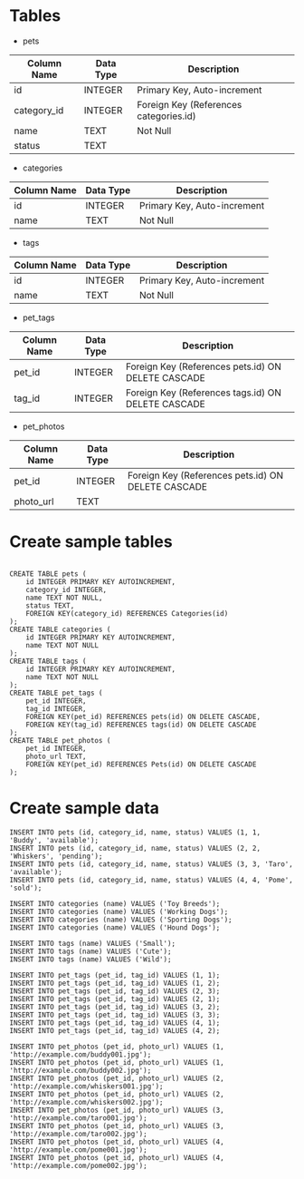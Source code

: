 # Tables
 - pets

| Column Name | Data Type | Description                               |
|-------------|-----------|-------------------------------------------|
| id          | INTEGER   | Primary Key, Auto-increment               |
| category_id | INTEGER   | Foreign Key (References categories.id)    |
| name        | TEXT      | Not Null                                  |
| status      | TEXT      |                                           |

- categories

| Column Name | Data Type | Description                               |
|-------------|-----------|-------------------------------------------|
| id          | INTEGER   | Primary Key, Auto-increment               |
| name        | TEXT      | Not Null                                  |

 - tags

| Column Name | Data Type | Description                               |
|-------------|-----------|-------------------------------------------|
| id          | INTEGER   | Primary Key, Auto-increment               |
| name        | TEXT      | Not Null                                  |

 - pet_tags

| Column Name | Data Type | Description                                        |
|-------------|-----------|----------------------------------------------------|
| pet_id      | INTEGER   | Foreign Key (References pets.id) ON DELETE CASCADE |
| tag_id      | INTEGER   | Foreign Key (References tags.id) ON DELETE CASCADE |

 - pet_photos

| Column Name | Data Type | Description                                         |
|-------------|-----------|-----------------------------------------------------|
| pet_id      | INTEGER   | Foreign Key (References pets.id)  ON DELETE CASCADE |
| photo_url   | TEXT      |                                                     |


# Create sample tables
```

CREATE TABLE pets (
    id INTEGER PRIMARY KEY AUTOINCREMENT,
    category_id INTEGER,
    name TEXT NOT NULL,
    status TEXT,
    FOREIGN KEY(category_id) REFERENCES Categories(id)
);
CREATE TABLE categories (
    id INTEGER PRIMARY KEY AUTOINCREMENT,
    name TEXT NOT NULL
);
CREATE TABLE tags (
    id INTEGER PRIMARY KEY AUTOINCREMENT,
    name TEXT NOT NULL
);
CREATE TABLE pet_tags (
    pet_id INTEGER,
    tag_id INTEGER,
    FOREIGN KEY(pet_id) REFERENCES pets(id) ON DELETE CASCADE,
    FOREIGN KEY(tag_id) REFERENCES tags(id) ON DELETE CASCADE
);
CREATE TABLE pet_photos (
    pet_id INTEGER,
    photo_url TEXT,
    FOREIGN KEY(pet_id) REFERENCES Pets(id) ON DELETE CASCADE
);
```

# Create sample data
```
INSERT INTO pets (id, category_id, name, status) VALUES (1, 1, 'Buddy', 'available');
INSERT INTO pets (id, category_id, name, status) VALUES (2, 2, 'Whiskers', 'pending');
INSERT INTO pets (id, category_id, name, status) VALUES (3, 3, 'Taro', 'available');
INSERT INTO pets (id, category_id, name, status) VALUES (4, 4, 'Pome', 'sold');

INSERT INTO categories (name) VALUES ('Toy Breeds');
INSERT INTO categories (name) VALUES ('Working Dogs');
INSERT INTO categories (name) VALUES ('Sporting Dogs');
INSERT INTO categories (name) VALUES ('Hound Dogs');

INSERT INTO tags (name) VALUES ('Small');
INSERT INTO tags (name) VALUES ('Cute');
INSERT INTO tags (name) VALUES ('Wild');

INSERT INTO pet_tags (pet_id, tag_id) VALUES (1, 1);
INSERT INTO pet_tags (pet_id, tag_id) VALUES (1, 2);
INSERT INTO pet_tags (pet_id, tag_id) VALUES (2, 3);
INSERT INTO pet_tags (pet_id, tag_id) VALUES (2, 1);
INSERT INTO pet_tags (pet_id, tag_id) VALUES (3, 2);
INSERT INTO pet_tags (pet_id, tag_id) VALUES (3, 3);
INSERT INTO pet_tags (pet_id, tag_id) VALUES (4, 1);
INSERT INTO pet_tags (pet_id, tag_id) VALUES (4, 2);

INSERT INTO pet_photos (pet_id, photo_url) VALUES (1, 'http://example.com/buddy001.jpg');
INSERT INTO pet_photos (pet_id, photo_url) VALUES (1, 'http://example.com/buddy002.jpg');
INSERT INTO pet_photos (pet_id, photo_url) VALUES (2, 'http://example.com/whiskers001.jpg');
INSERT INTO pet_photos (pet_id, photo_url) VALUES (2, 'http://example.com/whiskers002.jpg');
INSERT INTO pet_photos (pet_id, photo_url) VALUES (3, 'http://example.com/taro001.jpg');
INSERT INTO pet_photos (pet_id, photo_url) VALUES (3, 'http://example.com/taro002.jpg');
INSERT INTO pet_photos (pet_id, photo_url) VALUES (4, 'http://example.com/pome001.jpg');
INSERT INTO pet_photos (pet_id, photo_url) VALUES (4, 'http://example.com/pome002.jpg');
```
